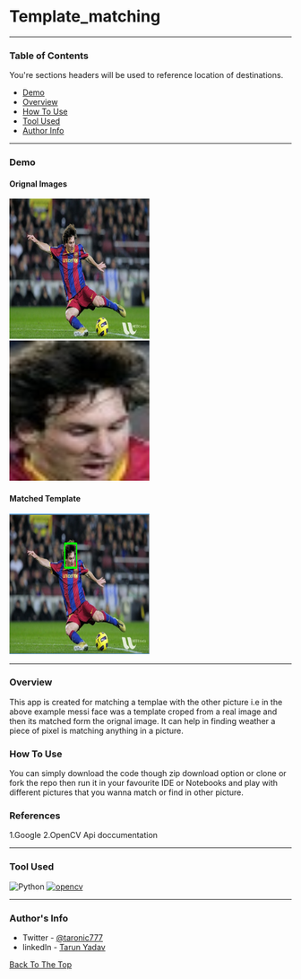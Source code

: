# Template_matching
---

### Table of Contents
You're sections headers will be used to reference location of destinations.

- [Demo](#demo)
- [Overview](#overview)
- [How To Use](#how-to-use)
- [Tool Used](#tool-used)
- [Author Info](#author-info)

---

### Demo

#### Orignal Images

<img src="https://github.com/Tarun-yadav777/Template_matching/blob/main/static/messi5.jpg"  width="250" height="250" /><br>
<img src="https://github.com/Tarun-yadav777/Template_matching/blob/main/static/messi5_face.jpg"  width="250" height="250" /><br>


#### Matched Template

<img src="https://github.com/Tarun-yadav777/Template_matching/blob/main/static/final.PNG"  width="250" height="250" /><br>

---

### Overview

This app is created for matching a templae with the other picture i.e in the above example messi face was a template croped from a real image and then its matched form the orignal image. It can help in finding weather a piece of pixel is matching anything in a picture.

### How To Use

You can simply download the code though zip download option or clone or fork the repo then run it in your favourite IDE or Notebooks and play with different pictures that you wanna match or find in other picture.

### References
1.Google
2.OpenCV Api doccumentation

---

### Tool Used

![Python](https://img.shields.io/badge/Python-3.8-blueviolet)
<a href="https://opencv.org/" target="_blank"> <img src="https://www.vectorlogo.zone/logos/opencv/opencv-icon.svg" alt="opencv" width="40" height="40"/> </a>


---

### Author's Info

- Twitter - [@taronic777](https://twitter.com/taronic777)
- linkedIn - [Tarun Yadav](https://www.linkedin.com/in/tarun-yadav-47442112b/)

[Back To The Top](#read-me-template)
